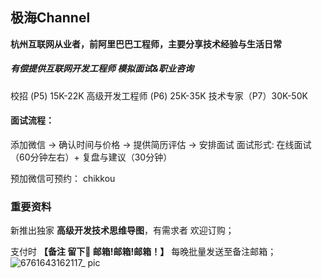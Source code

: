## 极海Channel

**杭州互联网从业者，前阿里巴巴工程师，主要分享技术经验与生活日常**


##### 有偿提供互联网开发工程师 模拟面试&职业咨询
校招 (P5)  15K-22K
高级开发工程师 (P6) 25K-35K
技术专家（P7）30K-50K

#### 面试流程：
添加微信 -> 确认时间与价格 -> 提供简历评估 -> 安排面试
面试形式:
在线面试（60分钟左右）+ 复盘与建议（30分钟）

预加微信可预约： chikkou

### 重要资料

新推出独家 **高级开发技术思维导图**，有需求者 欢迎订购；

支付时 **【备注 留下📮 邮箱!邮箱!邮箱！】** 每晚批量发送至备注邮箱；
![6761643162117_ pic](https://user-images.githubusercontent.com/34242527/151098840-ba04be8d-7d8b-42f5-a466-53ed4a297d6e.jpg)

